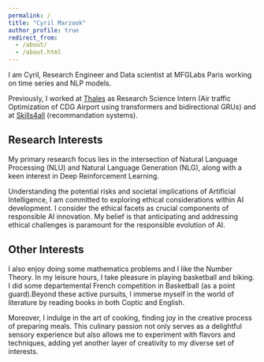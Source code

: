 ```yaml
---
permalink: /
title: "Cyril Marzook"
author_profile: true
redirect_from:
  - /about/
  - /about.html
---
```



I am Cyril, Research Engineer and Data scientist at MFGLabs Paris working on time series and NLP models.

Previously, I worked at [Thales](https://www.thalesgroup.com/en/global/innovation/research-and-technology/) as Research Science Intern (Air traffic Optimization of CDG Airport using transformers and bidirectional GRUs) and at [Skills4all](https://www.skills4all.com/) (recommandation systems).


## Research Interests

My primary research focus lies in the intersection of Natural Language Processing (NLU) and Natural Language Generation (NLG), along with a keen interest in Deep Reinforcement Learning.

Understanding the potential risks and societal implications of Artificial Intelligence, I am committed to exploring ethical considerations within AI development. I consider the ethical facets as crucial components of responsible AI innovation. My belief is that anticipating and addressing ethical challenges is paramount for the responsible evolution of AI.

## Other Interests
I also enjoy doing some mathematics problems and I like the Number Theory.
In my leisure hours, I take pleasure in playing basketball and biking. I did some departemental French competition in Basketball (as a point guard).Beyond these active pursuits, I immerse myself in the world of literature by reading books in both Coptic and English. 

Moreover, I indulge in the art of cooking, finding joy in the creative process of preparing meals. This culinary passion not only serves as a delightful sensory experience but also allows me to experiment with flavors and techniques, adding yet another layer of creativity to my diverse set of interests.
